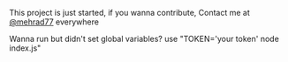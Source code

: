 This project is just started, if you wanna contribute, Contact me at [@mehrad77](https://t.me/mehrad77) everywhere

Wanna run but didn't set global variables?
use "TOKEN='your token' node index.js"
